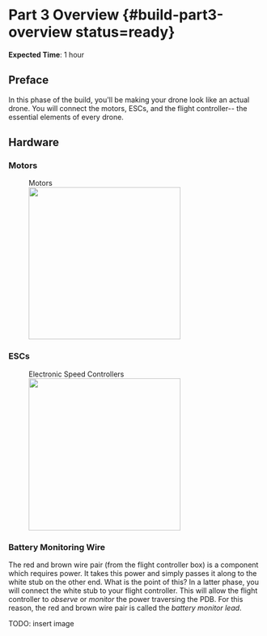 # Part 3 Overview {#build-part3-overview status=ready}

**Expected Time**: 1 hour

## Preface
In this phase of the build, you'll be making your drone look like an actual drone. You will connect the motors, ESCs, and the flight controller-- the essential elements of every drone.

## Hardware

### Motors

<figure>
     <figcaption>Motors</figcaption>
    <img src="photos/motors.png" width="300"/>
</figure>

### ESCs

<figure>
     <figcaption>Electronic Speed Controllers</figcaption>
    <img src="photos/esc.jpg" width="300"/>
</figure>


### Battery Monitoring Wire

The red and brown wire pair (from the flight controller box) is a component which requires power. It takes this power and simply passes it along to the white stub on the other end. What is the point of this? In a latter phase, you will connect the white stub to your flight controller. This will allow the flight controller to *observe* or *monitor* the power traversing the PDB. For this reason, the red and brown wire pair is called the *battery monitor lead*.   

TODO: insert image
